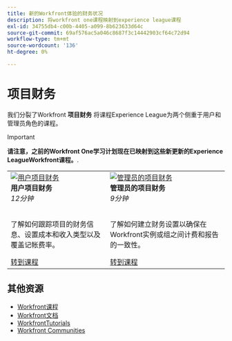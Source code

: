 ```yaml
---
title: 新的Workfront体验的财务状况
description: 将workfront one课程映射到experience league课程
exl-id: 34755db4-c00b-4405-a099-8b623633d64c
source-git-commit: 69af576ac5a046c8687f3c14442903cf64c72d94
workflow-type: tm+mt
source-wordcount: '136'
ht-degree: 0%

---
```


# 项目财务

我们分裂了Workfront **项目财务** 将课程Experience League为两个侧重于用户和管理员角色的课程。

>[!IMPORTANT]
>
>**请注意，之前的Workfront One学习计划现在已映射到这些新更新的Experience LeagueWorkfront课程。**.

<table>
  <tr>
   <td>
      <a href="https://experienceleague.adobe.com/docs/courses/using/workfront-u-1-2023-1-finances.html">
      <img alt="用户项目财务" src="https://cdn.experienceleague.adobe.com/thumb/project-finances-for-users.png"/>
      </a>
      <div>
         <strong>用户项目财务</strong></a>         
         <br/><em>12分钟</em>
      </div>
      <p>
        <br/>
         了解如何跟踪项目的财务信息、设置成本和收入类型以及覆盖记帐费率。
      </p>
      <a  rel="noreferrer" target="_blank" href="https://experienceleague.adobe.com/docs/courses/using/workfront-u-1-2023-1-finances.html" class="spectrum-Button spectrum-Button--primary spectrum-Button--sizeM">
      <span class="spectrum-Button-label has-no-wrap has-text-weight-bold">转到课程</span>
      </a>
   </td>
      <td>
      <a href="https://experienceleague.adobe.com/docs/courses/using/workfront-a-1-2023-1-finances.html">
      <img alt="管理员的项目财务" src="https://cdn.experienceleague.adobe.com/thumb/project-finances-for-administrators.png"/>
      </a>
      <div>
         <strong>管理员的项目财务</strong></a>         
         <br/><em>9分钟</em>
      </div>
      <p>
        <br/>
         了解如何建立财务设置以确保在Workfront实例或组之间计费和报告的一致性。
      </p>
      <a  rel="noreferrer" target="_blank" href="https://experienceleague.adobe.com/docs/courses/using/workfront-a-1-2023-1-finances.html" class="spectrum-Button spectrum-Button--primary spectrum-Button--sizeM">
      <span class="spectrum-Button-label has-no-wrap has-text-weight-bold">转到课程</span>
      </a>
   </td>
  </tr>

</table>

## 其他资源

* [Workfront课程](https://experienceleague.adobe.com/?lang=en&amp;Solution=Workfront#courses)
* [Workfront文档](https://experienceleague.adobe.com/docs/workfront.html)
* [WorkfrontTutorials](https://experienceleague.adobe.com/docs/workfront-learn/tutorials-workfront/home.html)
* [Workfront Communities](https://experienceleaguecommunities.adobe.com/t5/workfront/ct-p/workfront)


